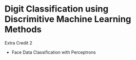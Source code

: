 # Digit Classification using Discrimitive Machine Learning Methods
Extra Credit 2
- Face Data Classification with Perceptrons
